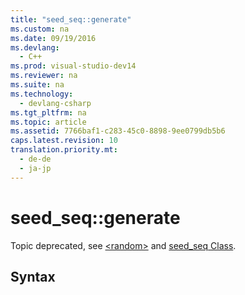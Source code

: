 ```yaml
---
title: "seed_seq::generate"
ms.custom: na
ms.date: 09/19/2016
ms.devlang: 
  - C++
ms.prod: visual-studio-dev14
ms.reviewer: na
ms.suite: na
ms.technology: 
  - devlang-csharp
ms.tgt_pltfrm: na
ms.topic: article
ms.assetid: 7766baf1-c283-45c0-8898-9ee0799db5b6
caps.latest.revision: 10
translation.priority.mt: 
  - de-de
  - ja-jp
---
```

# seed_seq::generate
Topic deprecated, see [<random\>](../vs140/-random-.md) and [seed_seq Class](../vs140/seed_seq-Class.md).  
  
## Syntax